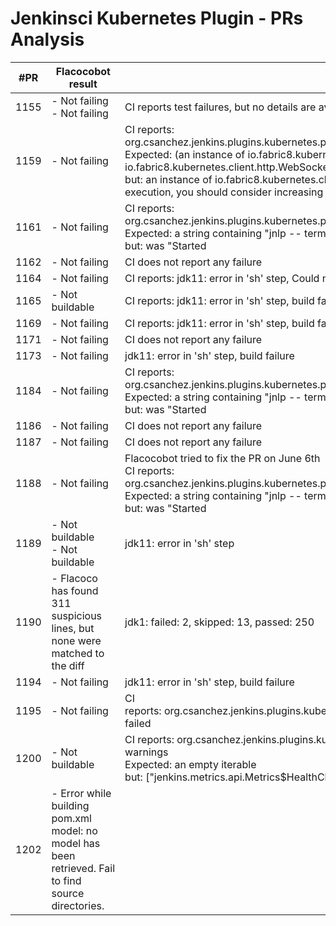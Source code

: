 # Jenkinsci Kubernetes Plugin - PRs Analysis

| #PR  | Flacocobot result                                                                                   | Extra Information                                                                                                                                                                                                                                                                                                                                                                                                                                                                                                                                                     | Categorization                        |
| ---- | --------------------------------------------------------------------------------------------------- | --------------------------------------------------------------------------------------------------------------------------------------------------------------------------------------------------------------------------------------------------------------------------------------------------------------------------------------------------------------------------------------------------------------------------------------------------------------------------------------------------------------------------------------------------------------------- | ------------------------------------- |
| 1155 | - Not failing<br/>- Not failing                                                                     | CI reports test failures, but no details are available                                                                                                                                                                                                                                                                                                                                                                                                                                                                                                                | FLACOCOBOT_BUILD_REPRODUCTION_ERROR   |
| 1159 | - Not failing                                                                                       | CI reports:<br/>org.csanchez.jenkins.plugins.kubernetes.pipeline.ContainerExecDecoratorTest.testContainerDoesNotExist<br/>Expected: (an instance of io.fabric8.kubernetes.client.KubernetesClientException and exception with cause is an instance of io.fabric8.kubernetes.client.http.WebSocketHandshakeException)<br/>     but: an instance of io.fabric8.kubernetes.client.KubernetesClientException <java.io.IOException: Unable to perform kubernetes execution, you should consider increasing the Max connections to Kubernetes API> is a java.io.IOException | OUT_OF_SCOPE_CI_FAILURE               |
| 1161 | - Not failing                                                                                       | CI reports:<br/>org.csanchez.jenkins.plugins.kubernetes.pipeline.KubernetesPipelineTest.errorPod<br/>Expected: a string containing "jnlp -- terminated (1)"<br/>     but: was "Started                                                                                                                                                                                                                                                                                                                                                                                | OUT_OF_SCOPE_CI_FAILURE               |
| 1162 | - Not failing                                                                                       | CI does not report any failure                                                                                                                                                                                                                                                                                                                                                                                                                                                                                                                                        | PR_NOT_FAILED                         |
| 1164 | - Not failing                                                                                       | CI reports: jdk11: error in 'sh' step, Could not connect to jnlp-maven-11-hbn27 to send interrupt signal to process                                                                                                                                                                                                                                                                                                                                                                                                                                                   | OUT_OF_SCOPE_CI_FAILURE               |
| 1165 | - Not buildable                                                                                     | CI reports: jdk11: error in 'sh' step, build failure                                                                                                                                                                                                                                                                                                                                                                                                                                                                                                                  | OUT_OF_SCOPE_CI_FAILURE               |
| 1169 | - Not failing                                                                                       | CI reports: jdk11: error in 'sh' step, build failure                                                                                                                                                                                                                                                                                                                                                                                                                                                                                                                  | OUT_OF_SCOPE_CI_FAILURE               |
| 1171 | - Not failing                                                                                       | CI does not report any failure                                                                                                                                                                                                                                                                                                                                                                                                                                                                                                                                        | PR_NOT_FAILED                         |
| 1173 | - Not failing                                                                                       | jdk11: error in 'sh' step, build failure                                                                                                                                                                                                                                                                                                                                                                                                                                                                                                                              | OUT_OF_SCOPE_CI_FAILURE               |
| 1184 | - Not failing                                                                                       | CI reports:<br/>org.csanchez.jenkins.plugins.kubernetes.pipeline.KubernetesPipelineTest.errorPod<br/>Expected: a string containing "jnlp -- terminated (1)"<br/> but: was "Started                                                                                                                                                                                                                                                                                                                                                                                    | OUT_OF_SCOPE_CI_FAILURE               |
| 1186 | - Not failing                                                                                       | CI does not report any failure                                                                                                                                                                                                                                                                                                                                                                                                                                                                                                                                        | PR_NOT_FAILED                         |
| 1187 | - Not failing                                                                                       | CI does not report any failure                                                                                                                                                                                                                                                                                                                                                                                                                                                                                                                                        | PR_NOT_FAILED                         |
| 1188 | - Not failing                                                                                       | Flacocobot tried to fix the PR on June 6th<br/>CI reports:<br/>org.csanchez.jenkins.plugins.kubernetes.pipeline.KubernetesPipelineTest.errorPod<br/>Expected: a string containing "jnlp -- terminated (1)"<br/> but: was "Started                                                                                                                                                                                                                                                                                                                                     | OUT_OF_SCOPE_CI_FAILURE               |
| 1189 | - Not buildable<br/>- Not buildable                                                                 | jdk11: error in 'sh' step                                                                                                                                                                                                                                                                                                                                                                                                                                                                                                                                             | OUT_OF_SCOPE_CI_FAILURE               |
| 1190 | - Flacoco has found 311 suspicious lines, but none were matched to the diff                         | jdk1: failed: 2, skipped: 13, passed: 250                                                                                                                                                                                                                                                                                                                                                                                                                                                                                                                             | SUSPICIOUS_LINES_FOUND_OUT_OF_PR_DIFF |
| 1194 | - Not failing                                                                                       | jdk11: error in 'sh' step, build failure                                                                                                                                                                                                                                                                                                                                                                                                                                                                                                                              | OUT_OF_SCOPE_CI_FAILURE               |
| 1195 | - Not failing                                                                                       | CI reports: org.csanchez.jenkins.plugins.kubernetes.pipeline.KubernetesDeclarativeAgentTest.declarativeWithNamespaceFromYaml failed                                                                                                                                                                                                                                                                                                                                                                                                                                   | OUT_OF_SCOPE_CI_FAILURE               |
| 1200 | - Not buildable                                                                                     | CI reports: org.csanchez.jenkins.plugins.kubernetes.pipeline.KubernetesPipelineTest.runInPod routine build should not issue warnings<br/>Expected: an empty iterable<br/>     but: ["jenkins.metrics.api.Metrics$HealthChecker.execute: Some health checks are reporting as unhealthy: {0}"]                                                                                                                                                                                                                                                                          | FLACOCOBOT_BUILD_REPRODUCTION_ERROR   |
| 1202 | - Error while building pom.xml model: no model has been retrieved. Fail to find source directories. |                                                                                                                                                                                                                                                                                                                                                                                                                                                                                                                                                                       | FLACOCO_CRASH                         |
